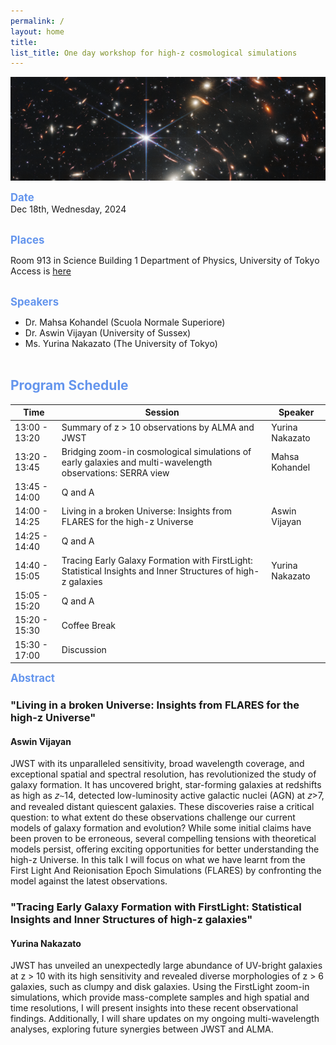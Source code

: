 ```yaml
---
permalink: /
layout: home
title: 
list_title: One day workshop for high-z cosmological simulations
---
```


<!-- CSSを適用 -->
<link rel="stylesheet" href="{{'/css/style.css'|relative_url}}">

<p align="center">
<img src="./image/JWST_image2.png" width="950px">
</p>


 <span style="font-size: 120%; color: CornflowerBlue; font-weight: bold;">Date</span>  
Dec 18th, Wednesday, 2024
<br><br>

 <span style="font-size: 120%; color: CornflowerBlue; font-weight: bold;"> Places </span> 

Room 913 in Science Building 1 
Department of Physics, University of Tokyo
Access is [here](https://www.phys.s.u-tokyo.ac.jp/en/access/)
<br>
<br>

 <span style="font-size: 120%; color: CornflowerBlue; font-weight: bold;"> Speakers </span> 

- Dr. Mahsa Kohandel (Scuola Normale Superiore)
- Dr. Aswin Vijayan  (University of Sussex)
- Ms. Yurina Nakazato (The University of Tokyo)
<br><br>

## <span style="color: CornflowerBlue;">Program Schedule</span>

| Time          | Session                                   | Speaker        |
|---------------|-------------------------------------------|----------------|
| 13:00 - 13:20 | Summary of z > 10 observations by ALMA and JWST | Yurina Nakazato |
| 13:20 - 13:45 | Bridging zoom-in cosmological simulations of early galaxies and multi-wavelength observations: SERRA view                        | Mahsa Kohandel  |
| 13:45 - 14:00 | Q and A                                  |                |
| 14:00 - 14:25 | Living in a broken Universe: Insights from FLARES for the high-z Universe                     | Aswin Vijayan   |
| 14:25 - 14:40 | Q and A                                  |                |
| 14:40 - 15:05 | Tracing Early Galaxy Formation with FirstLight: Statistical Insights and Inner Structures of high-z galaxies                | Yurina Nakazato |
| 15:05 - 15:20 | Q and A                                  |                |
| 15:20 - 15:30 | Coffee Break                             |                |
| 15:30 - 17:00 | Discussion                               |                |



 <span style="font-size: 120%; color: CornflowerBlue; font-weight: bold;">Abstract</span>  
### "Living in a broken Universe: Insights from FLARES for the high-z Universe"  
#### Aswin Vijayan  
JWST with its unparalleled sensitivity, broad wavelength coverage, and exceptional spatial and spectral resolution, has revolutionized the study of galaxy formation. It has uncovered bright, star-forming galaxies at redshifts as high as 𝑧∼14, detected low-luminosity active galactic nuclei (AGN) at 𝑧>7, and revealed distant quiescent galaxies. These discoveries raise a critical question: to what extent do these observations challenge our current models of galaxy formation and evolution? While some initial claims have been proven to be erroneous, several compelling tensions with theoretical models persist, offering exciting opportunities for better understanding the high-z Universe. In this talk I will focus on what we have learnt from the First Light And Reionisation Epoch Simulations (FLARES) by confronting the model against the latest observations.  


### "Tracing Early Galaxy Formation with FirstLight: Statistical Insights and Inner Structures of high-z galaxies"  
#### Yurina Nakazato  
JWST has unveiled an unexpectedly large abundance of UV-bright galaxies at z > 10 with its high sensitivity and revealed diverse morphologies of z > 6 galaxies, such as clumpy and disk galaxies. Using the FirstLight zoom-in simulations, which provide mass-complete samples and high spatial and time resolutions, I will present insights into these recent observational findings. Additionally, I will share updates on my ongoing multi-wavelength analyses, exploring future synergies between JWST and ALMA.









